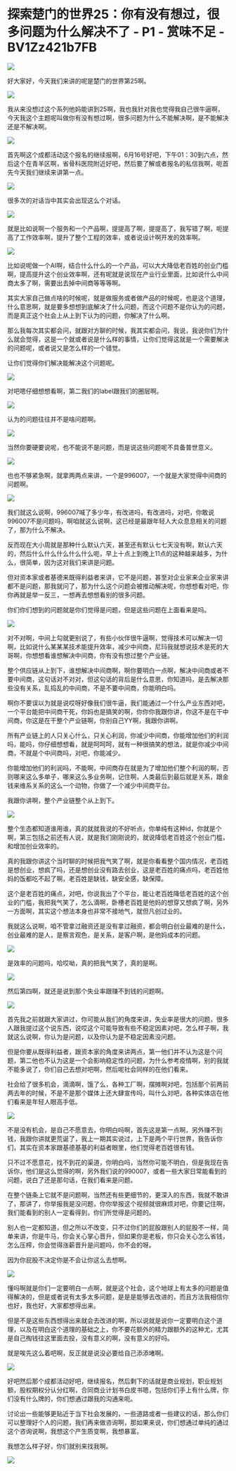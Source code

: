 # 探索楚门的世界25：你有没有想过，很多问题为什么解决不了 - P1 - 赏味不足 - BV1Zz421b7FB

![](img/349d180233c29b19a29c0255405bc95f_0.png)

好大家好，今天我们来讲的呢是楚门的世界第25啊。

![](img/349d180233c29b19a29c0255405bc95f_2.png)

我从来没想过这个系列他妈能讲到25啊，我也我针对我也觉得我自己很牛逼啊，今天我这个主题呢叫做你有没有想过啊，很多问题为什么不能解决啊，是不能解决还是不解决啊。



![](img/349d180233c29b19a29c0255405bc95f_4.png)

首先啊这个成都活动这个报名的继续报啊，6月16号好吧，下午01：30到六点，然后这个在青羊区啊，省骨科医院附近好吧，然后要了解或者报名的私信我啊，呃首先今天我们继续来讲第一点。



![](img/349d180233c29b19a29c0255405bc95f_6.png)

很多次的对话当中其实会出现这么个对话。

![](img/349d180233c29b19a29c0255405bc95f_8.png)

就是比如说啊一个服务和一个产品啊，提提高了啊，提提高了，我写错了啊，呃提高了工作效率啊，提升了整个工程的效率，或者说设计啊开发的效率啊。



![](img/349d180233c29b19a29c0255405bc95f_10.png)

比如说呢做一个AI啊，结合什么什么的一个产品，可以大大降低老百姓的创业门槛啊，提高提升这个创业效率啊，还有呢就是说现在产业行业里面，比如说什么中间商太多了啊，需要出去掉中间商等等等啊。

其实大家自己做点啥的时候呢，就是做服务或者做产品的时候呢，也是这个道理，什么意思啊，就是要多想想到底解决了什么问题，而这个问题不是你认为的问题，而是真正这个社会上从上到下认为的问题，你解决了什么啊。

那么我每次其实都会问，就跟对方聊的时候，我其实都会问，我说，我说你们为什么就会觉得，这是一个就或者说是什么样的事情，让你们觉得这就是一个需要解决的问题呢，或者说又是怎么样的一个错觉。

让你们觉得你们解决能解决这个问题呢。

![](img/349d180233c29b19a29c0255405bc95f_12.png)

对吧嗯仔细想想看啊，第二我们的label跟我们的圈层啊。

![](img/349d180233c29b19a29c0255405bc95f_14.png)

认为的问题往往并不是啥问题啊。

![](img/349d180233c29b19a29c0255405bc95f_16.png)

当然你要硬要说呢，也不能说不是问题，而是说这些问题呢不具备普世意义。

![](img/349d180233c29b19a29c0255405bc95f_18.png)

也也不够紧急啊，就拿两两点来讲，一个是996007，一个就是大家觉得中间商的问题啊。

![](img/349d180233c29b19a29c0255405bc95f_20.png)

我们就这么说啊，996007喊了多少年，有改进吗，有改进吗，对吧，你敢说996007不是问题吗，啊咱就这么说啊，这已经是最跟年轻人大众息息相关的问题了，那为什么不解决。

反而现在大小周就是那种什么默认六天，甚至还有默认七七天没有啊，默认六天的，然后什么什么什么什么什么呃，早上十点上到晚上11点的这种越来越多，为什么，很简单，因为这对我们来讲是问题。

但对资本家或者基德来既得利益者来讲，它不是问题，甚至对企业家来企业家来讲都不是问题，那我就问了，那为什么这个问题会被推动解决呢，你想想看对吧，你你再就是举一反三，一想再去想想看别的很多问题。

你们你们想到的问题就是你们觉得是问题，但是这些问题在上面看来是吗。

![](img/349d180233c29b19a29c0255405bc95f_22.png)

对不对啊，中间上勾就更别说了，有些小伙伴很牛逼啊，觉得技术可以解决一切啊，比如说什么某某某技术能提升效率，减少中间商，尼玛我就想说技术是死的大哥啊，你想想看谁想解决中间商，你有没有想过整个产业链。

整个供应链从上到下，谁想解决中间商啊，啊你要明白一点啊，解决中间商或者不要中间商，这句话对不对对，但这句话的背后是什么意思，你知道吗，是去解决那些没有关系，乱捣乱的中间商，不是不要中间商，你能明白吗。

啊你不要误以为就是说哎呀好像我们很牛逼，我们能通过一个什么产业东西对吧，一个平台能把中间商干死，你妈也是搞笑的啊，你你你我跟你讲，你这不是在干中间商，你这是在干整个产业链啊，你别自己YY啊，我跟你讲啊。

所有产业链上的人只关心什么，只关心利润，你减少中间商，你能增加他们的利润吗，能吗，你仔细想想看，就是呵呵呵，就有一种很搞笑的想法，就是你减少中间商，不就是个中间商吗，对吧，你能减少。

你能增加他们的利润吗，不能啊，中间商存在就是为了增加他们整个利润的啊，否则哪来这么多单子，哪来这么多业务啊，记住啊，人类最后到最后就是关系，跟金钱来维系关系的这么一个动物，你做了一个减少中间商平台。

我跟你讲啊，整个产业链整个从上到下。

![](img/349d180233c29b19a29c0255405bc95f_24.png)

整个生态都知道谁用谁，真的就就我说的不好听点，你单纯有这种id，你就是个啊，第三包括之前还有人说，就是我们刚刚说的，就说降低老百姓这个创业门槛，和增加创业效率的。

真的我跟你讲这个当时聊的时候把我气笑了啊，就是你看看整个国内情况，老百姓是想创业，想疯了吗，还是想创业没有路去创业，这是老百姓的痛点吗，老百姓他妈的饭都吃不起了啊，老百姓是缺钱，缺安全感，缺保障。

这个是老百姓的痛点，对吧，你说我出了个平台，能让老百姓降低老百姓的这个创业的门槛，我把我气笑了，怎么滴啊，卧槽老百姓是他妈的想穿又想疯了啊，另外一方面啊，其实这个想法本身也非常不接地气，就但凡创过业的。

我就这么说啊，咱不管拿过融资还是没有拿过融资，都会明白创业最难的是什么，创业最难的是人，是察言观色，是关系，是客户啊，是他妈成本的问题。



![](img/349d180233c29b19a29c0255405bc95f_26.png)

是效率的问题吗，哈哎呦，真的把我气笑了，真的是啊。

![](img/349d180233c29b19a29c0255405bc95f_28.png)

然后第四啊，就还是说到那个失业率跟赚不到钱的问题啊。

![](img/349d180233c29b19a29c0255405bc95f_30.png)

首先我之前就跟大家讲过，你可能从我们的角度来讲，失业率是很大的问题，很多人跟我提过这个说东西，说哎这个可能导致有些不稳定因素对吧，怎么样子啊，我就这么说啊，你认为是问题，以及你认为是不稳定因素没问题。

但是你要从既得利益者，跟资本家的角度来讲两点，第一他们并不认为这是个问题，第二他也不认为这是一个会影响稳定性的问题，为什么参考疫情啊，别的我就不能多说了，你们自己去想对吧啊，然后呢社会同样的在他们看来。

社会给了很多机会，滴滴啊，饿了么，各种工厂啊，摆摊啊对吧，包括那个前两前两去年的时候，不是不是那个媒体上还大肆宣传吗，叫什么对吧，各种实体店在他们看来是年轻人眼高手低。



![](img/349d180233c29b19a29c0255405bc95f_32.png)

不是没有机会，是自己不愿意去，你明白吗啊，首先这是第一点啊，另外赚不到钱，我跟你讲就更荒诞了，我上一期其实说过，上下是两个平行世界，我告诉你们，其实在资本家跟基德基基的利益者眼里，他们觉得老百姓很有钱。

只不过不愿意花，找不到花的渠道，你明白吗，当然你可能不明白，但是我现在告诉你，他们是这么觉得的啊，另外我们说的990007，或者一些大家日常能看到的问题，说白了还是那句话，在我们看来是问题。

在整个链条上它就不是问题啊，当然还有些更细节的，更深入的东西，我就不敢讲了，那讲了，你举报我是没问题，你你举报这个视频就很麻烦对吧，你要记住啊，我们能看到的别人一定看得到，你们所觉得是问题的。

别人也一定都知道，但之所以不改变，只不过你们的屁股跟别人的屁股不一样，简单来讲，你是牛马，你会关心掌心晋升，但如果你是老板，你只会关心怎么省钱，怎么压榨，你会觉得涨薪晋升是问题吗，你不会的呀。

因为你屁股不决定你是不会让你这么去想啊。

![](img/349d180233c29b19a29c0255405bc95f_34.png)

懂吗啊就是你们一定要明白一点啊，就是这个社会，这个地球上有太多的问题是值得解决的，但是或者说有太多太多问题，是是是能够去改进的，而且方法我相信你也好，我也好，大家都想得出来。

但是不是这些东西想得出来就会去改进的啊，所以说就是说你一定要明白这个道理，以及在明白这个道理的基础之上，你不要花额外的精力跟额外的这种尤，尤其是自己掏钱往这里面去投，没有意义的啊，没有意义的好吗。

就是唉先这么着吧啊，反正就是说没必要给自己添添堵啊。

![](img/349d180233c29b19a29c0255405bc95f_36.png)

好吧然后那个成都活动好吧，继续报名，然后剩下的话就是商业规划，职业规划额，股权期权分认分红啊，合同商业计划书白皮书嗯，包括你们手上有什么牌，你们没有什么牌的，你们想通过跟我的沟通来呃。

讨论出一些能够更贴近于当下社会发展的，一些道路或者一些建议的话，那么你们可以整理好个人的问题，我们再来做咨询啊，那如果来说，你们想通过单纯的通过这个咨询说啊，我想这个产生质变啊，我想暴富。

我想怎么样子好，你们就别来找我啊。

![](img/349d180233c29b19a29c0255405bc95f_38.png)